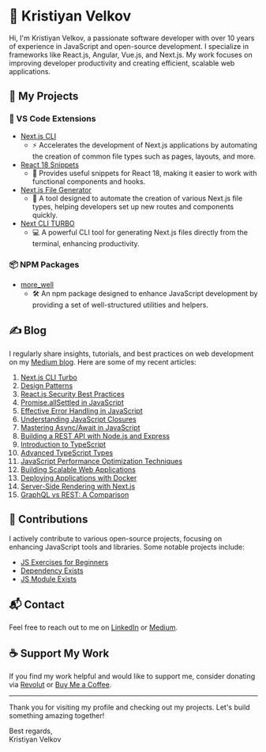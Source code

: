 # 👋 Kristiyan Velkov

Hi, I'm Kristiyan Velkov, a passionate software developer with over 10 years of experience in JavaScript and open-source development. I specialize in frameworks like React.js, Angular, Vue.js, and Next.js. My work focuses on improving developer productivity and creating efficient, scalable web applications.

## 🚀 My Projects

### 🔌 VS Code Extensions

- [Next.js CLI](https://marketplace.visualstudio.com/items?itemName=KristiyanVelkov.nextjs-cli)
  - ⚡ Accelerates the development of Next.js applications by automating the creation of common file types such as pages, layouts, and more.
- [React 18 Snippets](https://marketplace.visualstudio.com/items?itemName=KristiyanVelkov.react-18-snippets)
  - 📝 Provides useful snippets for React 18, making it easier to work with functional components and hooks.
- [Next.js File Generator](https://marketplace.visualstudio.com/items?itemName=KristiyanVelkov.nextjs-file-gelenator)
  - 📁 A tool designed to automate the creation of various Next.js file types, helping developers set up new routes and components quickly.
- [Next CLI TURBO](https://marketplace.visualstudio.com/items?itemName=KristiyanVelkov.next-cli-turbo)
  - 💻 A powerful CLI tool for generating Next.js files directly from the terminal, enhancing productivity.

### 📦 NPM Packages

- [more_well](https://www.npmjs.com/package/more_well)
  - 🛠️ An npm package designed to enhance JavaScript development by providing a set of well-structured utilities and helpers.

## ✍️ Blog

I regularly share insights, tutorials, and best practices on web development on my [Medium blog](https://medium.com/@kristiyan.velkov). Here are some of my recent articles:

1. [Next.js CLI Turbo](https://medium.com/@kristiyan.velkov/next-js-cli-turbo-f0b6cf768136)
2. [Design Patterns](https://medium.com/@kristiyan.velkov/list/design-patterns-137f8ace106b)
3. [React.js Security Best Practices](https://medium.com/@kristiyan.velkov/react-js-security-best-practices-37ebe38ee1)
4. [Promise.allSettled in JavaScript](https://medium.com/@kristiyan.velkov/promise-allsettled-in-javascript-385433e41e)
5. [Effective Error Handling in JavaScript](https://medium.com/@kristiyan.velkov/effective-error-handling-in-javascript-573d5a5e6d1a)
6. [Understanding JavaScript Closures](https://medium.com/@kristiyan.velkov/understanding-javascript-closures-c1a4e2a7f5d8)
7. [Mastering Async/Await in JavaScript](https://medium.com/@kristiyan.velkov/mastering-async-await-in-javascript-19a5a8bfb7d0)
8. [Building a REST API with Node.js and Express](https://medium.com/@kristiyan.velkov/building-a-rest-api-with-node-js-and-express-2e0d8e9e0a4d)
9. [Introduction to TypeScript](https://medium.com/@kristiyan.velkov/introduction-to-typescript-7c5b2dcb3f4c)
10. [Advanced TypeScript Types](https://medium.com/@kristiyan.velkov/advanced-typescript-types-f2b0e7e89c8b)
11. [JavaScript Performance Optimization Techniques](https://medium.com/@kristiyan.velkov/javascript-performance-optimization-techniques-3d7f6f4f5c8e)
12. [Building Scalable Web Applications](https://medium.com/@kristiyan.velkov/building-scalable-web-applications-9b1f8f8a5e9d)
13. [Deploying Applications with Docker](https://medium.com/@kristiyan.velkov/deploying-applications-with-docker-4a2e8f9e2c9d)
14. [Server-Side Rendering with Next.js](https://medium.com/@kristiyan.velkov/server-side-rendering-with-next-js-5d7f5f5f6e8d)
15. [GraphQL vs REST: A Comparison](https://medium.com/@kristiyan.velkov/graphql-vs-rest-a-comparison-3e7f7f7f8f8e)

## 🌟 Contributions

I actively contribute to various open-source projects, focusing on enhancing JavaScript tools and libraries. Some notable projects include:

- [JS Exercises for Beginners](https://github.com/kristiyan-velkov/js-exercises-beginners)
- [Dependency Exists](https://github.com/kristiyan-velkov/dependency-exists)
- [JS Module Exists](https://github.com/kristiyan-velkov/js-module-exists)

## 📬 Contact

Feel free to reach out to me on [LinkedIn](https://www.linkedin.com/in/kristiyan-velkov/) or [Medium](https://medium.com/@kristiyan.velkov).

## ☕ Support My Work

If you find my work helpful and would like to support me, consider donating via [Revolut](https://revolut.me/kristiyanvelkov) or [Buy Me a Coffee](https://www.buymeacoffee.com/kristiyanvelkov).

---

Thank you for visiting my profile and checking out my projects. Let's build something amazing together!

Best regards,  
Kristiyan Velkov

